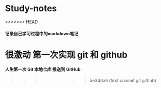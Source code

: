 # Study-notes
<<<<<<< HEAD
#### 记录自己学习过程中的markdown笔记

很激动 第一次实现 git 和 github
=======

#### 人生第一次 Git 本地仓库 推送到 GitHub
>>>>>>> 5e340a6 (first commit git github)
